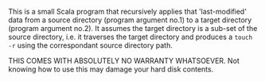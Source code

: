 This is a small Scala program that recursively applies that 'last-modified' data from a source directory (program argument no.1) to a target directory (program argument no.2). It assumes the target directory is a sub-set of the source directory, i.e. it traverses the target directory and produces a `touch -r` using the correspondant source directory path.

THIS COMES WITH ABSOLUTELY NO WARRANTY WHATSOEVER. Not knowing how to use this may damage your hard disk contents.
